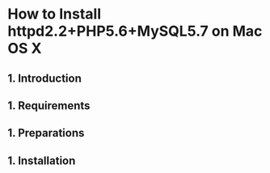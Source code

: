 # How to Install httpd2.2+PHP5.6+MySQL5.7 on Mac OS X

## 1. Introduction


## 1. Requirements


## 1. Preparations


## 1. Installation




